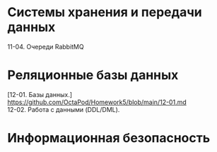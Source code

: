 # Системы хранения и передачи данных
  11-04. Очереди RabbitMQ
# Реляционные базы данных
  [12-01. Базы данных.] https://github.com/OctaPod/Homework5/blob/main/12-01.md \
  12-02. Работа с данными (DDL/DML).
# Информационная безопасность
